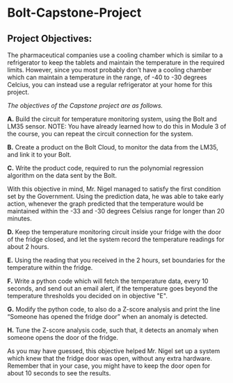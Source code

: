 # Bolt-Capstone-Project

## Project Objectives:

The pharmaceutical companies use a cooling chamber which is similar to a refrigerator to keep the tablets and maintain the temperature in the required limits. However, since you most probably don’t have a cooling chamber which can maintain a temperature in the range, of -40 to -30 degrees Celcius, you can instead use a regular refrigerator at your home for this project.

_The objectives of the Capstone project are as follows._

**A.** Build the circuit for temperature monitoring system, using the Bolt and LM35 sensor. NOTE: You have already learned how to do this in Module 3 of the course, you can repeat the circuit connection for the system.

**B.** Create a product on the Bolt Cloud, to monitor the data from the LM35, and link it to your Bolt.

**C.** Write the product code, required to run the polynomial regression algorithm on the data sent by the Bolt.

With this objective in mind, Mr. Nigel managed to satisfy the first condition set by the Government. Using the prediction data, he was able to take early action, whenever the graph predicted that the temperature would be maintained within the -33 and -30 degrees Celsius range for longer than 20 minutes.

**D.** Keep the temperature monitoring circuit inside your fridge with the door of the fridge closed, and let the system record the temperature readings for about 2 hours.

**E.** Using the reading that you received in the 2 hours, set boundaries for the temperature within the fridge.

**F.** Write a python code which will fetch the temperature data, every 10 seconds, and send out an email alert, if the temperature goes beyond the temperature thresholds you decided on in objective "E".

**G.** Modify the python code, to also do a Z-score analysis and print the line “Someone has opened the fridge door” when an anomaly is detected.

**H.** Tune the Z-score analysis code, such that, it detects an anomaly when someone opens the door of the fridge.

As you may have guessed, this objective helped Mr. Nigel set up a system which knew that the fridge door was open, without any extra hardware. Remember that in your case, you might have to keep the door open for about 10 seconds to see the results.
